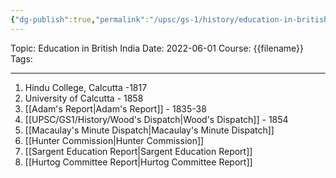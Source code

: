 ```yaml
---
{"dg-publish":true,"permalink":"/upsc/gs-1/history/education-in-british-india/","dgHomeLink":true,"dgPassFrontmatter":false}
---
```


Topic: Education in British India
Date: 2022-06-01
Course: {{filename}}
Tags: 

---



1. Hindu College, Calcutta -1817
2. University of Calcutta - 1858
3. [[Adam's Report|Adam's Report]] - 1835-38
4. [[UPSC/GS1/History/Wood's Dispatch|Wood's Dispatch]] - 1854 
5. [[Macaulay's Minute Dispatch|Macaulay's Minute Dispatch]]
6. [[Hunter Commission|Hunter Commission]]
7. [[Sargent Education Report|Sargent Education Report]]
8. [[Hurtog Committee Report|Hurtog Committee Report]]
